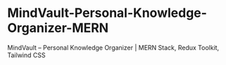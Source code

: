 # MindVault-Personal-Knowledge-Organizer-MERN
MindVault – Personal Knowledge Organizer | MERN Stack, Redux Toolkit, Tailwind CSS
